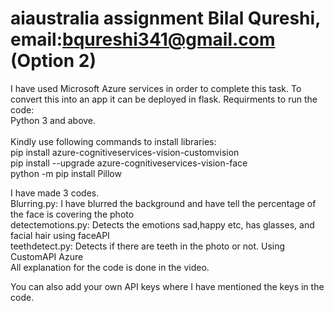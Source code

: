 # aiaustralia assignment Bilal Qureshi, email:bqureshi341@gmail.com (Option 2)
I have used Microsoft Azure services in order to complete this task. To convert this into an app it can be deployed in flask.
Requirments to run the code: <br/>
Python 3 and above. <br/>
<br/>
Kindly use following commands to install libraries: <br/>
pip install azure-cognitiveservices-vision-customvision <br/>
pip install --upgrade azure-cognitiveservices-vision-face <br/>
python -m pip install Pillow <br/>

I have made 3 codes.<br/>
Blurring.py: I have blurred the background and have tell the percentage of the face is covering the photo <br/>
detectemotions.py: Detects the emotions sad,happy etc, has glasses, and facial hair using faceAPI <br/>
teethdetect.py: Detects if there are teeth in the photo or not. Using CustomAPI Azure <br/>
All explanation for the code is done in the video. <br/>

You can also add your own API keys where I have mentioned the keys in the code.

